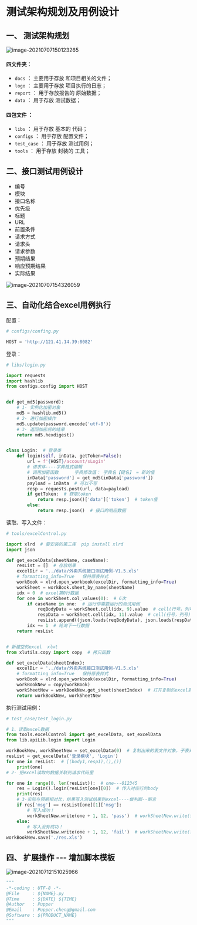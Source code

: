 #  测试架构规划及用例设计

## 一、 测试架构规划

![image-20210707150123265](https://pupperc.com/img/20210707150123.png)

#### 四文件夹：

-   `docs` ： 主要用于存放 和项目相关的文件；
-   `logo` ： 主要用于存放 项目执行的日志；
-   `report` ： 用于存放报告的 原始数据；
-   `data` ： 用于存放 测试数据；

#### 四包文件 ：

-   `libs` ： 用于存放 基本的 代码；
-   `configs` ： 用于存放 配置文件；
-   `test_case` ： 用于存放 测试用例；
-   `tools` ： 用于存放 封装的 工具；

## 二、接口测试用例设计

-   编号
-   模块
-   接口名称
-   优先级
-   标题
-   URL
-   前置条件
-   请求方式
-   请求头
-   请求参数
-   预期结果
-   响应预期结果
-   实际结果

![image-20210707154326059](https://pupperc.com/img/20210707154326.png)

## 三、自动化结合excel用例执行

配置：

```python
# configs/confing.py

HOST = 'http://121.41.14.39:8082'
```

登录：

```python
# libs/login.py

import requests
import hashlib
from configs.config import HOST


def get_md5(password):
    # 1- 实例化加密对象
    md5 = hashlib.md5()
    # 2- 进行加密操作
    md5.update(password.encode('utf-8'))
    # 3- 返回加密后的结果
    return md5.hexdigest()


class Login:  # 登录类
    def login(self, inData, getToken=False):  
        url = f'{HOST}/account/sLogin'
        # 请求体----字典格式编辑
        # 调用加密函数      字典修改值： 字典名【键名】 = 新的值
        inData['password'] = get_md5(inData['password'])
        payload = inData  # 可以不写
        resp = requests.post(url, data=payload)
        if getToken:  # 获取token
            return resp.json()['data']['token']  # token值
        else:
            return resp.json()  # 接口的响应数据
```

读取、写入文件：

```python
# tools/excelControl.py

import xlrd  # 要安装的第三库  pip install xlrd
import json

def get_excelData(sheetName, caseName):
    resList = []  # 存放结果
    excelDir = '../data/外卖系统接口测试用例-V1.5.xls'
    # formatting_info=True   保持原表样式
    workBook = xlrd.open_workbook(excelDir, formatting_info=True)
    workSheet = workBook.sheet_by_name(sheetName)
    idx = 0  # excel第0行数据
    for one in workSheet.col_values(0):  # 6次
        if caseName in one:  # 运行你需要运行的测试用例
            reqBodyData = workSheet.cell(idx, 9).value  # cell(行号，列号).value
            respData = workSheet.cell(idx, 11).value  # cell(行号，列号).value
            resList.append((json.loads(reqBodyData), json.loads(respData)))
        idx += 1  # 轮询下一行数据
    return resList


# 新建空的excel  xlwt
from xlutils.copy import copy  # 拷贝函数

def set_excelData(sheetIndex):  
    excelDir = '../data/外卖系统接口测试用例-V1.5.xls'
    # formatting_info=True   保持原表样式
    workBook = xlrd.open_workbook(excelDir, formatting_info=True)
    workBookNew = copy(workBook)
    workSheetNew = workBookNew.get_sheet(sheetIndex)  # 打开复制的excel其中一个表--登录模块
    return workBookNew, workSheetNew
```

执行测试用例：

```python
# test_case/test_login.py

# 1、读取excel数据
from tools.excelControl import get_excelData, set_excelData
from lib.apiLib.login import Login

workBookNew, workSheetNew = set_excelData(0)  # 复制出来的表文件对象，子表对象
resList = get_excelData('登录模块', 'Login')
for one in resList:  # [(body1,resp1),(),()]
    print(one)
# 2- 把excel读取的数据关联到请求代码里

for one in range(0, len(resList)):  # one---012345
    res = Login().login(resList[one][0])  # 传入对应行的body
    print(res)
    # 3-实际与预期相对比，结果写入测试结果到excel----做判断--断言
    if res['msg'] == resList[one][1]['msg']:
        # 写入成功！
        workSheetNew.write(one + 1, 12, 'pass')  # workSheetNew.write(行号，列号，值)
    else:
        # 写入没有成功！
        workSheetNew.write(one + 1, 12, 'fail')  # workSheetNew.write(行号，列号，值)
workBookNew.save('./res.xls')
```

## 四、 扩展操作 --- 增加脚本模板

![image-20210712151025966](https://pupperc.com/img/20210712151026.png)

```python
"""
-*-coding : UTF-8 -*-
@File     : ${NAME}.py
@Time     : ${DATE} ${TIME}
@Author   : Pupper
@Email    : Pupper.cheng@gmail.com
@Software : ${PRODUCT_NAME}
"""
```

